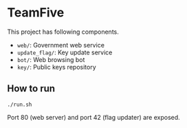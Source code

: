 # TeamFive


This project has following components.

- `web/`: Government web service
- `update_flag/`: Key update service
- `bot/`: Web browsing bot
- `key/`: Public keys repository

## How to run

```
./run.sh
```

Port 80 (web server) and port 42 (flag updater) are exposed.
